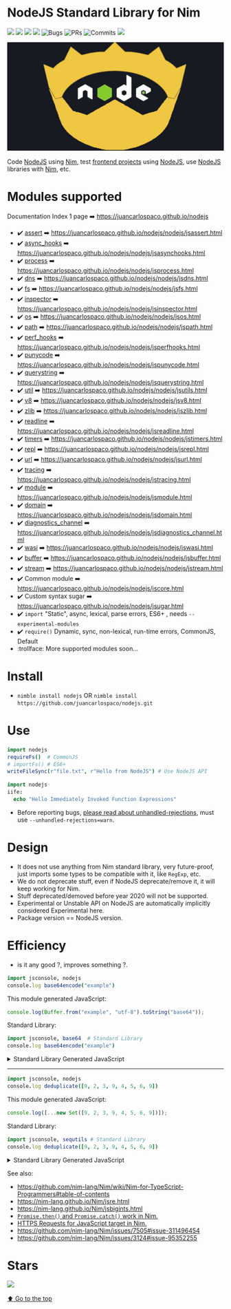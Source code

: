 # NodeJS Standard Library for Nim

![](https://img.shields.io/github/languages/top/juancarlospaco/nodejs?style=for-the-badge)
![](https://img.shields.io/github/stars/juancarlospaco/nodejs?style=for-the-badge)
![](https://img.shields.io/maintenance/yes/2021?style=for-the-badge)
![](https://img.shields.io/github/languages/code-size/juancarlospaco/nodejs?style=for-the-badge)
![](https://img.shields.io/github/issues-raw/juancarlospaco/nodejs?style=for-the-badge "Bugs")
![](https://img.shields.io/github/issues-pr-raw/juancarlospaco/nodejs?style=for-the-badge "PRs")
![](https://img.shields.io/github/last-commit/juancarlospaco/nodejs?style=for-the-badge "Commits")
![](https://github.com/juancarlospaco/nodejs/workflows/Build/badge.svg?branch=main)

![](https://raw.githubusercontent.com/juancarlospaco/nodejs/main/nodenim.jpg)

Code [NodeJS](https://nodejs.org) using [Nim](http://nim-lang.org),
test [frontend projects](https://github.com/pragmagic/karax) using [NodeJS](https://nodejs.org),
use [NodeJS](https://nodejs.org) libraries with [Nim](http://nim-lang.org), etc.


# Modules supported

Documentation Index 1 page :arrow_right: https://juancarlospaco.github.io/nodejs

- :heavy_check_mark: [assert](https://nodejs.org/api/assert.html) :arrow_right: https://juancarlospaco.github.io/nodejs/nodejs/jsassert.html
- :heavy_check_mark: [async_hooks](https://nodejs.org/api/async_hooks.html) :arrow_right: https://juancarlospaco.github.io/nodejs/nodejs/jsasynchooks.html
- :heavy_check_mark: [process](https://nodejs.org/api/process.html) :arrow_right: https://juancarlospaco.github.io/nodejs/nodejs/jsprocess.html
- :heavy_check_mark: [dns](https://nodejs.org/api/dns.html) :arrow_right: https://juancarlospaco.github.io/nodejs/nodejs/jsdns.html
- :heavy_check_mark: [fs](https://nodejs.org/api/fs.html) :arrow_right: https://juancarlospaco.github.io/nodejs/nodejs/jsfs.html
- :heavy_check_mark: [inspector](https://nodejs.org/api/inspector.html) :arrow_right: https://juancarlospaco.github.io/nodejs/nodejs/jsinspector.html
- :heavy_check_mark: [os](https://nodejs.org/api/os.html) :arrow_right: https://juancarlospaco.github.io/nodejs/nodejs/jsos.html
- :heavy_check_mark: [path](https://nodejs.org/api/path.html) :arrow_right: https://juancarlospaco.github.io/nodejs/nodejs/jspath.html
- :heavy_check_mark: [perf_hooks](https://nodejs.org/api/perf_hooks.html) :arrow_right: https://juancarlospaco.github.io/nodejs/nodejs/jsperfhooks.html
- :heavy_check_mark: [punycode](https://nodejs.org/api/punycode.html) :arrow_right: https://juancarlospaco.github.io/nodejs/nodejs/jspunycode.html
- :heavy_check_mark: [querystring](https://nodejs.org/api/querystring.html) :arrow_right: https://juancarlospaco.github.io/nodejs/nodejs/jsquerystring.html
- :heavy_check_mark: [util](https://nodejs.org/api/util.html) :arrow_right: https://juancarlospaco.github.io/nodejs/nodejs/jsutils.html
- :heavy_check_mark: [v8](https://nodejs.org/api/v8.html) :arrow_right: https://juancarlospaco.github.io/nodejs/nodejs/jsv8.html
- :heavy_check_mark: [zlib](https://nodejs.org/api/zlib.html) :arrow_right: https://juancarlospaco.github.io/nodejs/nodejs/jszlib.html
- :heavy_check_mark: [readline](https://nodejs.org/api/readline.html) :arrow_right: https://juancarlospaco.github.io/nodejs/nodejs/jsreadline.html
- :heavy_check_mark: [timers](https://nodejs.org/api/timers.html) :arrow_right: https://juancarlospaco.github.io/nodejs/nodejs/jstimers.html
- :heavy_check_mark: [repl](https://nodejs.org/api/repl.html) :arrow_right: https://juancarlospaco.github.io/nodejs/nodejs/jsrepl.html
- :heavy_check_mark: [url](https://nodejs.org/api/url.html) :arrow_right: https://juancarlospaco.github.io/nodejs/nodejs/jsurl.html
- :heavy_check_mark: [tracing](https://nodejs.org/api/tracing.html) :arrow_right: https://juancarlospaco.github.io/nodejs/nodejs/jstracing.html
- :heavy_check_mark: [module](https://nodejs.org/api/module.html) :arrow_right: https://juancarlospaco.github.io/nodejs/nodejs/jsmodule.html
- :heavy_check_mark: [domain](https://nodejs.org/api/domain.html) :arrow_right: https://juancarlospaco.github.io/nodejs/nodejs/jsdomain.html
- :heavy_check_mark: [diagnostics_channel](https://nodejs.org/api/diagnostics_channel.html) :arrow_right: https://juancarlospaco.github.io/nodejs/nodejs/jsdiagnostics_channel.html
- :heavy_check_mark: [wasi](https://nodejs.org/api/wasi.html) :arrow_right: https://juancarlospaco.github.io/nodejs/nodejs/jswasi.html
- :heavy_check_mark: [buffer](https://nodejs.org/api/buffer.html) :arrow_right: https://juancarlospaco.github.io/nodejs/nodejs/jsbuffer.html
- :heavy_check_mark: [stream](https://nodejs.org/api/stream.html) :arrow_right: https://juancarlospaco.github.io/nodejs/nodejs/jstream.html
- :heavy_check_mark: Common module :arrow_right: https://juancarlospaco.github.io/nodejs/nodejs/jscore.html
- :heavy_check_mark: Custom syntax sugar :arrow_right: https://juancarlospaco.github.io/nodejs/nodejs/jsugar.html
- :heavy_check_mark: `import`    "Static", async,  lexical,     parse errors,    ES6+    , needs `--experimental-modules`
- :heavy_check_mark: `require()` Dynamic,  sync,   non-lexical, run-time errors, CommonJS, Default
- :trollface: More supported modules soon...


# Install

- `nimble install nodejs` OR `nimble install https://github.com/juancarlospaco/nodejs.git`


# Use

```nim
import nodejs
requireFs()  # CommonJS
# importFs() # ES6+
writeFileSync(r"file.txt", r"Hello from NodeJS") # Use NodeJS API
```

```nim
import nodejs
iife:
  echo "Hello Immediately Invoked Function Expressions"
```

- Before reporting bugs, [please read about unhandled-rejections](https://developer.ibm.com/languages/node-js/blogs/nodejs-15-release-blog),
  must use `--unhandled-rejections=warn`.


# Design

- It does not use anything from Nim standard library, very future-proof,
  just imports some types to be compatible with it, like `RegExp`, etc.
- We do not deprecate stuff, even if NodeJS deprecate/remove it, it will keep working for Nim.
- Stuff deprecated/demoved before year 2020 will not be supported.
- Experimental or Unstable API on NodeJS are automatically implicitly considered Experimental here.
- Package version == NodeJS version.


# Efficiency

- is it any good ?, improves something ?.

```nim
import jsconsole, nodejs
console.log base64encode("example")
```

This module generated JavaScript:

```javascript
console.log(Buffer.from("example", "utf-8").toString("base64"));
```

Standard Library:

```nim
import jsconsole, base64  # Standard Library
console.log base64encode("example")
```

<details>
  <summary>Standard Library Generated JavaScript</summary>

```javascript

function mnewString(len_33558512) {
    return new Array(len_33558512);
}
function makeNimstrLit(c_33558354) {
    var ln = c_33558354.length;
    var result = new Array(ln);
    for (var i = 0; i < ln; ++i) {
        result[i] = c_33558354.charCodeAt(i);
    }
    return result;
}
function toJSStr(s_33558362) {
    var Tmp5;
    var Tmp7;
    var result_33558363 = null;
    var res_33558422 = newSeq_33558393((s_33558362).length);
    var i_33558424 = 0;
    var j_33558426 = 0;
    L1: do {
        L2: while (true) {
            if (!(i_33558424 < (s_33558362).length)) break L2;
            var c_33558427 = s_33558362[i_33558424];
            if ((c_33558427 < 128)) {
                res_33558422[j_33558426] = String.fromCharCode(c_33558427);
                i_33558424 += 1;
            } else {
                var helper_33558450 = newSeq_33558393(0);
                L3: do {
                    L4: while (true) {
                        if (!true) break L4;
                        var code_33558451 = c_33558427.toString(16);
                        if (((code_33558451).length == 1)) {
                            helper_33558450.push("%0");;
                        } else {
                            helper_33558450.push("%");;
                        }
                        helper_33558450.push(code_33558451);;
                        i_33558424 += 1;
                        if (((s_33558362).length <= i_33558424)) Tmp5 = true;
                        else {
                            Tmp5 = (s_33558362[i_33558424] < 128);
                        }
                        if (Tmp5) {
                            break L3;
                        }
                        c_33558427 = s_33558362[i_33558424];
                    }
                } while (false);
                ++excHandler;
                Tmp7 = framePtr;
                try {
                    res_33558422[j_33558426] = decodeURIComponent(helper_33558450.join(""));
                    --excHandler;
                } catch (EXC) {
                    var prevJSError = lastJSError;
                    lastJSError = EXC;
                    --excHandler;
                    framePtr = Tmp7;
                    res_33558422[j_33558426] = helper_33558450.join("");
                    lastJSError = prevJSError;
                } finally {
                    framePtr = Tmp7;
                }
            }
            j_33558426 += 1;
        }
    } while (false);
    if (res_33558422.length < j_33558426) {
        for (var i = res_33558422.length; i < j_33558426; ++i) res_33558422.push(null);
    } else {
        res_33558422.length = j_33558426;
    };
    result_33558363 = res_33558422.join("");
    return result_33558363;
}
var globalRaiseHook_33557677 = [null];
if (globalThis.localRaiseHook_33557682 === undefined) {
    localRaiseHook_33557682 = [null];
}
var outOfMemHook_33557685 = [null];
var unhandledExceptionHook_33557690 = [null];
var cb64_469762056 = [65, 66, 67, 68, 69, 70, 71, 72, 73, 74, 75, 76, 77, 78, 79, 80, 81, 82, 83, 84, 85, 86, 87, 88, 89, 90, 97, 98, 99, 100, 101, 102, 103, 104, 105, 106, 107, 108, 109, 110, 111, 112, 113, 114, 115, 116, 117, 118, 119, 120, 121, 122, 48, 49, 50, 51, 52, 53, 54, 55, 56, 57, 43, 47];
var cb64safe_469762059 = [65, 66, 67, 68, 69, 70, 71, 72, 73, 74, 75, 76, 77, 78, 79, 80, 81, 82, 83, 84, 85, 86, 87, 88, 89, 90, 97, 98, 99, 100, 101, 102, 103, 104, 105, 106, 107, 108, 109, 110, 111, 112, 113, 114, 115, 116, 117, 118, 119, 120, 121, 122, 48, 49, 50, 51, 52, 53, 54, 55, 56, 57, 45, 95];
function encode_469762156(s_469762158, safe_469762159) {
    var Tmp2;
    var result_469762160 = [];
    L1: do {
        if (safe_469762159) {
            Tmp2 = cb64safe_469762059;
        } else {
            Tmp2 = cb64_469762056;
        }
        var lookupTable_469762502 = Tmp2;
        (result_469762160.length = (Math.trunc(((s_469762158).length * 4) / 3) + 6));
        var inputIndexHEX60gensym45_469762513 = 0;
        var outputIndexHEX60gensym45_469762515 = 0;
        var inputEndsHEX60gensym45_469762516 = ((s_469762158).length - Math.trunc((s_469762158).length % 3));
        var nHEX60gensym45_469762517 = 0;
        var bHEX60gensym45_469762518 = 0;
        L3: do {
            L4: while (true) {
                if (!!((inputIndexHEX60gensym45_469762513 == inputEndsHEX60gensym45_469762516))) break L4;
                bHEX60gensym45_469762518 = s_469762158[inputIndexHEX60gensym45_469762513];
                nHEX60gensym45_469762517 = (bHEX60gensym45_469762518 << 16);
                inputIndexHEX60gensym45_469762513 += 1;
                bHEX60gensym45_469762518 = s_469762158[inputIndexHEX60gensym45_469762513];
                nHEX60gensym45_469762517 = (nHEX60gensym45_469762517 | (bHEX60gensym45_469762518 << 8));
                inputIndexHEX60gensym45_469762513 += 1;
                bHEX60gensym45_469762518 = s_469762158[inputIndexHEX60gensym45_469762513];
                nHEX60gensym45_469762517 = (nHEX60gensym45_469762517 | (bHEX60gensym45_469762518 << 0));
                inputIndexHEX60gensym45_469762513 += 1;
                result_469762160[outputIndexHEX60gensym45_469762515] = lookupTable_469762502[(((nHEX60gensym45_469762517 >>> 0) >>> 18) & 63)];
                outputIndexHEX60gensym45_469762515 += 1;
                result_469762160[outputIndexHEX60gensym45_469762515] = lookupTable_469762502[(((nHEX60gensym45_469762517 >>> 0) >>> 12) & 63)];
                outputIndexHEX60gensym45_469762515 += 1;
                result_469762160[outputIndexHEX60gensym45_469762515] = lookupTable_469762502[(((nHEX60gensym45_469762517 >>> 0) >>> 6) & 63)];
                outputIndexHEX60gensym45_469762515 += 1;
                result_469762160[outputIndexHEX60gensym45_469762515] = lookupTable_469762502[(((nHEX60gensym45_469762517 >>> 0) >>> 0) & 63)];
                outputIndexHEX60gensym45_469762515 += 1;
            }
        } while (false);
        var paddingHEX60gensym45_469762646 = Math.trunc((s_469762158).length % 3);
        if ((paddingHEX60gensym45_469762646 == 1)) {
            bHEX60gensym45_469762518 = s_469762158[inputIndexHEX60gensym45_469762513];
            nHEX60gensym45_469762517 = (bHEX60gensym45_469762518 << 16);
            inputIndexHEX60gensym45_469762513 += 1;
            result_469762160[outputIndexHEX60gensym45_469762515] = lookupTable_469762502[(((nHEX60gensym45_469762517 >>> 0) >>> 18) & 63)];
            outputIndexHEX60gensym45_469762515 += 1;
            result_469762160[outputIndexHEX60gensym45_469762515] = lookupTable_469762502[(((nHEX60gensym45_469762517 >>> 0) >>> 12) & 63)];
            outputIndexHEX60gensym45_469762515 += 1;
            result_469762160[outputIndexHEX60gensym45_469762515] = 61;
            outputIndexHEX60gensym45_469762515 += 1;
            result_469762160[outputIndexHEX60gensym45_469762515] = 61;
            outputIndexHEX60gensym45_469762515 += 1;
        } else {
            if ((paddingHEX60gensym45_469762646 == 2)) {
                bHEX60gensym45_469762518 = s_469762158[inputIndexHEX60gensym45_469762513];
                nHEX60gensym45_469762517 = (bHEX60gensym45_469762518 << 16);
                inputIndexHEX60gensym45_469762513 += 1;
                bHEX60gensym45_469762518 = s_469762158[inputIndexHEX60gensym45_469762513];
                nHEX60gensym45_469762517 = (nHEX60gensym45_469762517 | (bHEX60gensym45_469762518 << 8));
                inputIndexHEX60gensym45_469762513 += 1;
                result_469762160[outputIndexHEX60gensym45_469762515] = lookupTable_469762502[(((nHEX60gensym45_469762517 >>> 0) >>> 18) & 63)];
                outputIndexHEX60gensym45_469762515 += 1;
                result_469762160[outputIndexHEX60gensym45_469762515] = lookupTable_469762502[(((nHEX60gensym45_469762517 >>> 0) >>> 12) & 63)];
                outputIndexHEX60gensym45_469762515 += 1;
                result_469762160[outputIndexHEX60gensym45_469762515] = lookupTable_469762502[(((nHEX60gensym45_469762517 >>> 0) >>> 6) & 63)];
                outputIndexHEX60gensym45_469762515 += 1;
                result_469762160[outputIndexHEX60gensym45_469762515] = 61;
                outputIndexHEX60gensym45_469762515 += 1;
            }
        }
        (result_469762160.length = outputIndexHEX60gensym45_469762515);
    } while (false);
    return result_469762160;
}
function newSeq_33558393(len_33558396) {
    var result_33558398 = [];
    result_33558398 = new Array(len_33558396);
    for (var i = 0; i < len_33558396; ++i) {
        result_33558398[i] = null;
    }
    return result_33558398;
}

console.log(toJSStr(encode_469762156(makeNimstrLit("example"), false)));

```

</details>

---

```nim
import jsconsole, nodejs
console.log deduplicate([9, 2, 3, 9, 4, 5, 6, 9])
```

This module generated JavaScript:

```javascript
console.log([...new Set([9, 2, 3, 9, 4, 5, 6, 9])]);
```

Standard Library:

```nim
import jsconsole, sequtils # Standard Library
console.log deduplicate([9, 2, 3, 9, 4, 5, 6, 9])
```

<details>
  <summary>Standard Library Generated JavaScript</summary>

```javascript

var NTI369098754 = {
    size: 0,
    kind: 31,
    base: null,
    node: null,
    finalizer: null
};
var NTI369098779 = {
    size: 0,
    kind: 24,
    base: null,
    node: null,
    finalizer: null
};
NTI369098779.base = NTI369098754;

function setConstr() {
    var result = {};
    for (var i = 0; i < arguments.length; ++i) {
        var x = arguments[i];
        if (typeof(x) == "object") {
            for (var j = x[0]; j <= x[1]; ++j) {
                result[j] = true;
            }
        } else {
            result[x] = true;
        }
    }
    return result;
}
var ConstSet1 = setConstr(17, 16, 4, 18, 27, 19, 23, 22, 21);
function nimCopy(dest_33558821, src_33558822, ti_33558823) {
    var result_33558835 = null;
    switch (ti_33558823.kind) {
        case 21:
        case 22:
        case 23:
        case 5:
            if (!(isFatPointer_33558808(ti_33558823))) {
                result_33558835 = src_33558822;
            } else {
                result_33558835 = [src_33558822[0], src_33558822[1]];
            }
            break;
        case 19:
            if (dest_33558821 === null || dest_33558821 === undefined) {
                dest_33558821 = {};
            } else {
                for (var key in dest_33558821) {
                    delete dest_33558821[key];
                }
            }
            for (var key in src_33558822) {
                dest_33558821[key] = src_33558822[key];
            }
            result_33558835 = dest_33558821;
            break;
        case 18:
        case 17:
            if (!((ti_33558823.base == null))) {
                result_33558835 = nimCopy(dest_33558821, src_33558822, ti_33558823.base);
            } else {
                if ((ti_33558823.kind == 17)) {
                    result_33558835 = (dest_33558821 === null || dest_33558821 === undefined) ? {
                        m_type: ti_33558823
                    } : dest_33558821;
                } else {
                    result_33558835 = (dest_33558821 === null || dest_33558821 === undefined) ? {} : dest_33558821;
                }
            }
            nimCopyAux(result_33558835, src_33558822, ti_33558823.node);
            break;
        case 24:
        case 4:
        case 27:
        case 16:
            if (src_33558822 === null) {
                result_33558835 = null;
            } else {
                if (dest_33558821 === null || dest_33558821 === undefined) {
                    dest_33558821 = new Array(src_33558822.length);
                } else {
                    dest_33558821.length = src_33558822.length;
                }
                result_33558835 = dest_33558821;
                for (var i = 0; i < src_33558822.length; ++i) {
                    result_33558835[i] = nimCopy(result_33558835[i], src_33558822[i], ti_33558823.base);
                }
            }
            break;
        case 28:
            if (src_33558822 !== null) {
                result_33558835 = src_33558822.slice(0);
            }
            break;
        default:
            result_33558835 = src_33558822;
            break;
    }
    return result_33558835;
}
var globalRaiseHook_33557677 = [null];
if (globalThis.localRaiseHook_33557682 === undefined) {
    localRaiseHook_33557682 = [null];
}
var outOfMemHook_33557685 = [null];
var unhandledExceptionHook_33557690 = [null];
function isFatPointer_33558808(ti_33558810) {
    var result_33558811 = false;
    BeforeRet: do {
        result_33558811 = !((ConstSet1[ti_33558810.base.kind] != undefined));
        break BeforeRet;
    } while (false);
    return result_33558811;

}
function nimCopyAux(dest_33558826, src_33558827, n_33558829) {
    switch (n_33558829.kind) {
        case 0:
            break;
        case 1:
            dest_33558826[n_33558829.offset] = nimCopy(dest_33558826[n_33558829.offset], src_33558827[n_33558829.offset], n_33558829.typ);

            break;
        case 2:
            for (var i = 0; i < n_33558829.sons.length; i++) {
                nimCopyAux(dest_33558826, src_33558827, n_33558829.sons[i]);
            }

            break;
        case 3:
            dest_33558826[n_33558829.offset] = nimCopy(dest_33558826[n_33558829.offset], src_33558827[n_33558829.offset], n_33558829.typ);
            for (var i = 0; i < n_33558829.sons.length; ++i) {
                nimCopyAux(dest_33558826, src_33558827, n_33558829.sons[i][1]);
            }
            break;
    }
}
function find_369098843(a_369098847, item_369098848) {
    var result_369098849 = 0;
    BeforeRet: do {
        result_369098849 = 0;
        L1: do {
            var i_369098856 = null;
            var i_369098856_Idx = 0;
            var i_369098947 = 0;
            L2: do {
                L3: while (true) {
                    if (!(i_369098947 < (a_369098847).length)) break L3;
                    i_369098856 = a_369098847;
                    i_369098856_Idx = i_369098947;
                    if ((i_369098856[i_369098856_Idx] == item_369098848)) {
                        break BeforeRet;
                    }
                    result_369098849 += 1;
                    i_369098947 += 1;
                }
            } while (false);
        } while (false);
        result_369098849 = -1;
    } while (false);
    return result_369098849;
}
function contains_369098836(a_369098840, item_369098841) {
    var result_369098842 = false;
    BeforeRet: do {
        result_369098842 = (0 <= find_369098843(a_369098840, item_369098841));
        break BeforeRet;
    } while (false);
    return result_369098842;
}
function deduplicate_369098757(s_369098761, isSorted_369098762) {
    var result_369098764 = [];
    result_369098764 = nimCopy(null, [], NTI369098779);
    if ((0 < (s_369098761).length)) {
        if (isSorted_369098762) {
            var prev_369098784 = s_369098761[0];
            result_369098764.push(prev_369098784);;
            L1: do {
                var i_369098806 = 0;
                var colontmp__369098932 = 0;
                colontmp__369098932 = ((s_369098761).length - 1);
                var res_369098937 = 1;
                L2: do {
                    L3: while (true) {
                        if (!(res_369098937 <= colontmp__369098932)) break L3;
                        i_369098806 = res_369098937;
                        if (!((s_369098761[i_369098806] == prev_369098784))) {
                            prev_369098784 = s_369098761[i_369098806];
                            result_369098764.push(prev_369098784);;
                        }
                        res_369098937 += 1;
                    }
                } while (false);
            } while (false);
        } else {
            L4: do {
                var itm_369098834 = null;
                var itm_369098834_Idx = 0;
                var i_369098944 = 0;
                L5: do {
                    L6: while (true) {
                        if (!(i_369098944 < (s_369098761).length)) break L6;
                        itm_369098834 = s_369098761;
                        itm_369098834_Idx = i_369098944;
                        if (!(contains_369098836(result_369098764, itm_369098834[itm_369098834_Idx]))) {
                            result_369098764.push(itm_369098834[itm_369098834_Idx]);;
                        }
                        i_369098944 += 1;
                    }
                } while (false);
            } while (false);
        }
    }
    return result_369098764;
}

console.log(deduplicate_369098757([9, 2, 3, 9, 4, 5, 6, 9], false));

```

</details>

See also:
- https://github.com/nim-lang/Nim/wiki/Nim-for-TypeScript-Programmers#table-of-contents
- https://nim-lang.github.io/Nim/jsre.html
- https://nim-lang.github.io/Nim/jsbigints.html
- [`Promise.then()` and `Promise.catch()` work in Nim.](https://github.com/nim-lang/Nim/pull/16871#issue-564361569)
- [HTTPS Requests for JavaScript target in Nim.](https://nim-lang.github.io/fusion/src/fusion/js/jsxmlhttprequest.html)
- https://github.com/nim-lang/Nim/issues/7505#issue-311496454
- https://github.com/nim-lang/Nim/issues/3124#issue-95352255


# Stars

![](https://starchart.cc/juancarlospaco/nodejs.svg)


[ :arrow_up: Go to the top](#nodejs-standard-library-for-nim)
